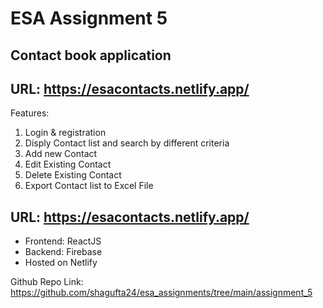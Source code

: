 # ESA Assignment 5
## Contact book application
## URL: https://esacontacts.netlify.app/

Features:
1. Login & registration
2. Disply Contact list and search by different criteria
3. Add new Contact
4. Edit Existing Contact
5. Delete Existing Contact
6. Export Contact list to Excel File

## URL: https://esacontacts.netlify.app/

- Frontend: ReactJS
- Backend: Firebase
- Hosted on Netlify

Github Repo Link: https://github.com/shagufta24/esa_assignments/tree/main/assignment_5


